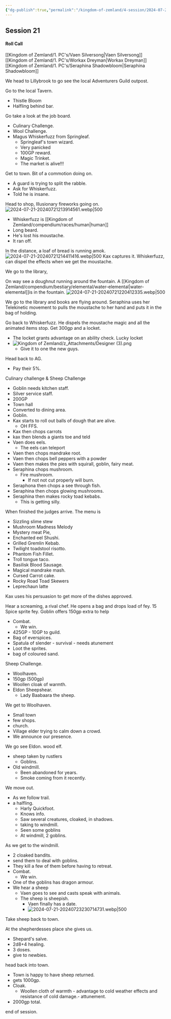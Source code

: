 ```yaml
---
{"dg-publish":true,"permalink":"/kingdom-of-zemland/4-session/2024-07-21/","tags":["Session_Note"]}
---
```




## Session 21

#### Roll Call

[[Kingdom of Zemland/1. PC's/Vaen Silversong\|Vaen Silversong]]
[[Kingdom of Zemland/1. PC's/Workax Dreyman\|Workax Dreyman]]
[[Kingdom of Zemland/1. PC's/Seraphina Shadowbloom\|Seraphina Shadowbloom]]


We head to Lillybrook to go see the local Adventurers Guild outpost.

Go to the local Tavern.
- Thistle Bloom
- Halfling behind bar.

Go take a look at the job board.
- Culinary Challenge.
- Wool Challenge.
- Magus Whiskerfuzz from Springleaf.
	- Springleaf's town wizard.
	- Very panicked
	- 100GP reward.
	- Magic Trinket.
	- The market is alive!!!

Get to town.
Bit of a commotion doing on.
- A guard is trying to split the rabble.
- Ask for Whiskerfuzz.
- Told he is insane.

Head to shop, Illusionary fireworks going on.
![2024-07-21-20240721213914561.webp|500](/img/user/Kingdom%20of%20Zemland/z_Attachments/2024-07-21-20240721213914561.webp)
- Whiskerfuzz is [[Kingdom of Zemland/compendium/races/human\|human]]
- Long beard.
- He's lost his moustache.
- It ran off.

In the distance, a loaf of bread is running amok.
![2024-07-21-20240721214411416.webp|500](/img/user/Kingdom%20of%20Zemland/z_Attachments/2024-07-21-20240721214411416.webp)
Kax captures it.
Whiskerfuzz, can dispel the effects when we get the moustache.

We go to the library, 

On way see a doughnut running around the fountain.
A [[Kingdom of Zemland/compendium/bestiary/elemental/water-elemental\|water-elemental]]is in the fountain.
![2024-07-21-20240721220412335.webp|500](/img/user/Kingdom%20of%20Zemland/z_Attachments/2024-07-21-20240721220412335.webp)

We go to the library and books are flying around.
Seraphina uses her Telekinetic movement to pulls the moustache to her hand and puts it in the bag of holding.

Go back to Whiskerfuzz.
He dispels the moustache magic and all the animated items stop.
Get 300gp and a locket.
- The locket grants advantage on an ability check.  Lucky locket
- ![Kingdom of Zemland/z_Attachments/Designer (3).png](/img/user/Kingdom%20of%20Zemland/z_Attachments/Designer%20(3).png)
	- Give it to one the new guys.

Head back to AG.
- Pay their 5%.

Culinary challenge & Sheep Challenge
- Goblin needs kitchen staff.
- Silver service staff.
- 200GP
- Town hall
- Converted to dining area.
- Goblin.
- Kax starts to roll out balls of dough that are alive.
	- OH FFS.
- Kax then chops carrots
- kax then blends a giants toe and teld 
- Vaen does eels.
	- The eels can teleport
- Vaen then chops mandrake root.
- Vaen then chops bell peppers with a powder
- Vaen then makes the pies with squirall, goblin, fairy meat.
- Seraphina chops mushroom.
	- Fire mushroom.
		- If not not cut properly will burn.
- Seraphona then chops a see through fish.
- Seraphina then chops glowing mushrooms.
- Seraphina then makes rocky toad kebabs.
	- This is getting silly.

When finished the judges arrive.
The menu is
- Sizzling slime stew
- Mushroom Madness Melody
- Mystery meat Pie,
- Enchanted eel Shushi.
- Grilled Gremlin Kebab.
- Twilight toadstool risotto.
- Phantom Fish Fillet.
- Troll tongue taco.
- Basilisk Blood Sausage.
- Magical mandrake mash.
- Cursed Carrot cake.
- Rocky Road Toad Skewers
- Leprechaun latte

Kax uses his persuasion to get more of the dishes approved.

Hear a screaming, a rival chef.  He opens a bag and drops load of fey. 15 Spice sprite fey.
 Goblin offers 150gp extra to help
- Combat.
	- We win.
- 425GP - 10GP to guild.
- Bag of everspices.
- Spatula of slender - survival - needs atunement
- Loot the sprites.
- bag of coloured sand.


Sheep Challenge.
- Woolhaven.
- 150gp (500gp)
- Woollen cloak of warmth.
- Eldon Sheepshear.
	- Lady Baabaara the sheep.

We get to Woolhaven.
- Small town
- few shops.
- church.
- Village elder trying to calm down a crowd.
- We announce our presence.

We go see Eldon.
wood elf.
- sheep taken by rustlers 
	- Goblins.
- Old windmill.
	- Been abandoned for years.
	- Smoke coming from it recently.

We move out.
- As we follow trail.
- a halfling.
	- Harly Quickfoot.
	- Knows info.
	- Saw several creatures, cloaked, in shadows.
	- taking to windmill.
	- Seen some goblins
	- At windmill, 2 goblins.

As we get to the windmill.
- 2 cloaked bandits.
- send them to deal with goblins.
- They kill a few of them before having to retreat.
- Combat.
	- We win.
- One of the goblins has dragon armour.
- We hear a sheep 
	- Vaen goes to see and casts speak with animals.
	- The sheep is sheepish.
		- Vaen finally has a date.
		- ![2024-07-21-20240723230714731.webp|500](/img/user/Kingdom%20of%20Zemland/z_Attachments/2024-07-21-20240723230714731.webp)

Take sheep back to town.

At the shepherdesses place she gives us.
- Shepard's salve.
- 2d8+4 healing.
- 3 doses.
- give to newbies.

head back into town.
- Town is happy to have sheep returned.
- gets 1000gp.
- Cloak.
	- Woollen cloth of warmth - advantage to cold weather effects and resistance of cold damage.- attunement.
- 2000gp total.


end of session.






